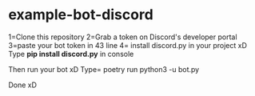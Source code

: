# example-bot-discord
1=Clone this repository
2=Grab a token on Discord's developer portal
3=paste your bot token in 43 line
4= install discord.py in your project xD
Type **pip install discord.py** in console
 
Then run your bot xD 
Type= poetry run python3 -u bot.py
 
Done xD
